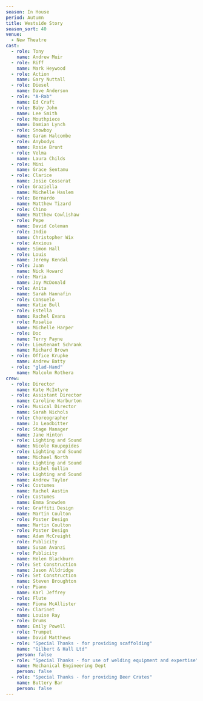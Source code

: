 ```yaml
---
season: In House
period: Autumn
title: Westside Story
season_sort: 40
venue:
  - New Theatre
cast:
  - role: Tony
    name: Andrew Muir
  - role: Riff
    name: Mark Heywood
  - role: Action
    name: Gary Nuttall
  - role: Diesel
    name: Dave Anderson
  - role: "A-Rab"
    name: Ed Craft
  - role: Baby John
    name: Lee Smith
  - role: Mouthpiece
    name: Damian Lynch
  - role: Snowboy
    name: Garan Halcombe
  - role: Anybodys
    name: Rosie Brunt
  - role: Velma
    name: Laura Childs
  - role: Mini
    name: Grace Sentamu
  - role: Clarice
    name: Josie Cosserat
  - role: Graziella
    name: Michelle Haslem
  - role: Bernardo
    name: Matthew Tizard
  - role: Chino
    name: Matthew Cowlishaw
  - role: Pepe
    name: David Coleman
  - role: Indio
    name: Christopher Wix
  - role: Anxious
    name: Simon Hall
  - role: Louis
    name: Jeremy Kendal
  - role: Juan
    name: Nick Howard
  - role: Maria
    name: Joy McDonald
  - role: Anita
    name: Sarah Hannafin
  - role: Consuelo
    name: Katie Bull
  - role: Estella
    name: Rachel Evans
  - role: Rosalia
    name: Michelle Harper
  - role: Doc
    name: Terry Payne
  - role: Lieutenant Schrank
    name: Richard Brown
  - role: Office Krupke
    name: Andrew Batty
  - role: "glad-Hand"
    name: Malcolm Rothera
crew:
  - role: Director
    name: Kate McIntyre
  - role: Assistant Director
    name: Caroline Warburton
  - role: Musical Director
    name: Sarah Nichols
  - role: Choreographer
    name: Jo Leadbitter
  - role: Stage Manager
    name: Jane Hinton
  - role: Lighting and Sound
    name: Nicole Koupepides
  - role: Lighting and Sound
    name: Michael North
  - role: Lighting and Sound
    name: Rachel Gollin
  - role: Lighting and Sound
    name: Andrew Taylor
  - role: Costumes
    name: Rachel Austin
  - role: Costumes
    name: Emma Snowden
  - role: Graffiti Design
    name: Martin Coulton
  - role: Poster Design
    name: Martin Coulton
  - role: Poster Design
    name: Adam McCreight
  - role: Publicity
    name: Susan Avanzi
  - role: Publicity
    name: Helen Blackburn
  - role: Set Construction
    name: Jason Alldridge
  - role: Set Construction
    name: Steven Broughton
  - role: Piano
    name: Karl Jeffrey
  - role: Flute
    name: Fiona McAllister
  - role: Clarinet
    name: Louise Ray
  - role: Drums
    name: Emily Powell
  - role: Trumpet
    name: David Matthews
  - role: "Special Thanks - for providing scaffolding"
    name: "Gilbert & Hall Ltd"
    person: false
  - role: "Special Thanks - for use of welding equipment and expertise"
    name: Mechanical Engineering Dept
    person: false
  - role: "Special Thanks - for providing Beer Crates"
    name: Buttery Bar
    person: false
---
```


